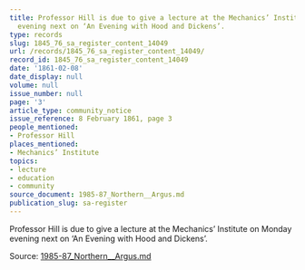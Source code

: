 ```yaml
---
title: Professor Hill is due to give a lecture at the Mechanics’ Institute on Monday
  evening next on ‘An Evening with Hood and Dickens’.
type: records
slug: 1845_76_sa_register_content_14049
url: /records/1845_76_sa_register_content_14049/
record_id: 1845_76_sa_register_content_14049
date: '1861-02-08'
date_display: null
volume: null
issue_number: null
page: '3'
article_type: community_notice
issue_reference: 8 February 1861, page 3
people_mentioned:
- Professor Hill
places_mentioned:
- Mechanics’ Institute
topics:
- lecture
- education
- community
source_document: 1985-87_Northern__Argus.md
publication_slug: sa-register
---
```


Professor Hill is due to give a lecture at the Mechanics’ Institute on Monday evening next on ‘An Evening with Hood and Dickens’.

Source: [1985-87_Northern__Argus.md](/downloads/markdown/1985-87_Northern__Argus.md)
